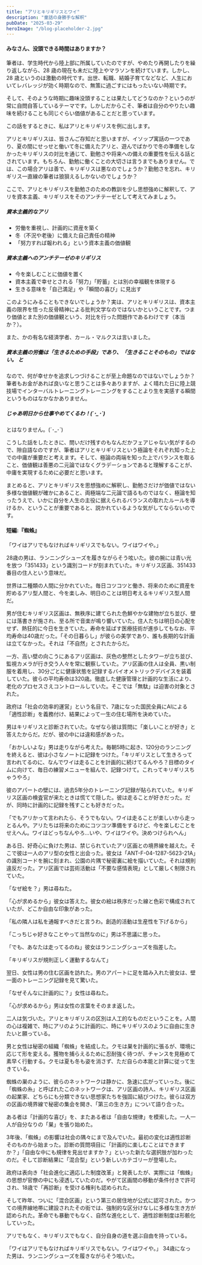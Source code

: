 ```yaml
---
title: "アリとキリギリスとワイ"
description: "童話の身勝手な解釈"
pubDate: "2025-03-29"
heroImage: "/blog-placeholder-2.jpg"
---
```


#### みなさん、没頭できる時間はありますか？

筆者は、学生時代から陸上部に所属していたのですが、やめたり再開したりを繰り返しながら、28 歳の現在も未だに陸上やマラソンを続けています。しかし、28 歳というのは激動の時代です。出世、転職、結婚子育てなどなど、人生においてレバレッジが効く時期なので、無策に過ごすにはもったいない時期です。

そして、そのような時期に趣味没頭することは果たしてどうなのか？というのが常に自問自答しているテーマです。しかしだからこそ、筆者は自分のやりたい趣味を続けることも同じぐらい価値があることだと思っています。

この話をするときに、私はアリとキリギリスを例に出します。

アリとキリギリスは、皆さんご存知だと思いますが、イソップ寓話の一つであり、夏の間にせっせと働いて冬に備えたアリと、遊んでばかりで冬の準備をしなかったキリギリスの対比を通じて、勤勉さや将来への備えの重要性を伝える話とされています。もちろん、勤勉に働くことの大切さは言うまでもありません。では、この場合アリは善で、キリギリスは悪なのでしょうか？勤勉さを忘れ、キリギリス一直線の筆者は狼狽えるしかないのでしょうか？

ここで、アリとキリギリスを勤勉さのための教訓を少し思想強めに解釈して、アリを資本主義、キリギリスをそのアンチテーゼとして考えてみましょう。

##### 資本主義的なアリ

- 労働を重視し、計画的に資産を築く
- 冬（不況や老後）に備えた自己責任の精神
- 「努力すれば報われる」という資本主義の価値観

##### 資本主義へのアンチテーゼのキリギリス

- 今を楽しむことに価値を置く
- 資本主義で幸せとされる「努力」「貯蓄」とは別の幸福観を体現する
- 生きる意味を「自己満足」や「瞬間の喜び」に見出す

このようにみることもできないでしょうか？実は、アリとキリギリスは、資本主義の限界を悟った反骨精神による批判文学なのではないかということです。つまり価値とまた別の価値観という、対比を行った問題作であるわけです（本当か？）。

また、かの有名な経済学者、カール・マルクスは言いました。

##### 資本主義の労働は「生きるための手段」であり、「生きることそのもの」ではない。 と

なので、何が幸せかを追求しつづけることが至上命題なのではないでしょうか？筆者もお金があれば良いなと思うことは多々ありますが、よく晴れた日に陸上競技場でインターバルトレーニングトレーニングをすることより生を実感する瞬間というものはなかなかありません。

##### じゃあ明日から仕事やめてくるわ！(´･\_･`)

とはなりません。(´･\_･`)

こうした話をしたときに、問いだけ残すのもなんだかフェアじゃない気がするので、隙自語なのですが、筆者はアリとキリギリスという極論をそれぞれ知った上での中庸が重要だと考えます。そして、極論の両端を知った上でバランスを取ること、価値観は善悪の二元論ではなくグラデーションであると理解することが、中庸を実現するために必要だと思います。

まとめると、アリとキリギリスを思想強めに解釈し、勤勉さだけが価値ではない多様な価値観が確かにあること、両極端な二元論で語るものではなく、極論を知ったうえで、いかに自分を人生の主役に据えられるバランスの取れたルールを導けるか、ということが重要であると、説かれているような気がしてならないのです。

#### 短編:『蜘蛛』

「ワイはアリでもなければキリギリスでもない。ワイはワイや。」

28歳の男は、ランニングシューズを履きながらそう呟いた。彼の腕には青い光を放つ「351433」という識別コードが刻まれていた。キリギリス区画、351433番目の住人という意味だ。

世界は二種類の人間に分かれていた。毎日コツコツと働き、将来のために資産を貯めるアリ型人間と、今を楽しみ、明日のことは明日考えるキリギリス型人間だ。

男が住むキリギリス区画は、無秩序に建てられた色鮮やかな建物が立ち並び、壁には落書きが施され、至る所で音楽が鳴り響いていた。住人たちは明日の心配をせず、熱狂的に今日を生きていた。寿命を延ばす医療技術が進歩してもなお、平均寿命は40歳だった。「その日暮らし」が彼らの美学であり、誰も長期的な計画は立てなかった。それは「不自然」とされたからだ。

一方、高い壁の向こうにあるアリ区画は、灰色の整然としたタワーが立ち並び、監視カメラが行き交う人々を常に観察していた。アリ区画の住人は全員、黒い制服を着用し、30分ごとに健康状態を記録するバイオメトリックデバイスを装着していた。彼らの平均寿命は320歳。徹底した健康管理と計画的な生活により、老化のプロセスさえコントロールしていた。そこでは「無駄」は迫害の対象とされた。

政府は「社会の効率的運営」という名目で、7歳になった国民全員にAIによる「適性診断」を義務付け、結果によって一生の住む場所を決めていた。

男はキリギリスと診断されていた。なぜなら彼は質問に「楽しいことが好き」と答えたからだ。だが、彼の中には違和感があった。

「おかしいよな」男は走りながら考えた。毎朝5時に起き、120分のランニングを終えると、彼は小さなノートに記録をつけた。「キリギリスとして生きろって言われてるのに、なんでワイは走ることを計画的に続けてるんやろ？目標のタイムに向けて、毎日の練習メニューを組んで、記録つけて。これってキリギリスちゃうやろ」

彼のアパートの壁には、過去5年分のトレーニング記録が貼られていた。キリギリス区画の検査官が来たときは慌てて隠した。彼は走ることが好きだった。だが、同時に計画的に記録を残すことも好きだった。

「でもアリかって言われたら、そうでもない。ワイは走ることが楽しいから走っとるんや。アリたちは将来のためにコツコツ準備をするけど、今を楽しむことをせえへん。ワイはどっちなんやろ...いや、ワイはワイや。決めつけられへん」

ある日、好奇心に負けた男は、禁じられていたアリ区画との境界線を越えた。そこで彼は一人のアリ型の女性と出会った。彼女は「ANT-F-04-1287-5623-21A」の識別コードを腕に刻まれ、公園の片隅で秘密裏に絵を描いていた。それは規則違反だった。アリ区画では芸術活動は「不要な感情表現」として厳しく制限されていた。

「なぜ絵を？」男は尋ねた。

「心が求めるから」彼女は答えた。彼女の絵は秩序だった線と色彩で構成されていたが、どこか自由な印象があった。

「私の隣人は私を通報すべきだと言うわ。創造的活動は生産性を下げるから」

「こっちじゃ好きなことやって当然なのに」男は不思議に思った。

「でも、あなたは走ってるのね」彼女はランニングシューズを指差した。

「キリギリスが規則正しく運動するなんて」

翌日、女性は男の住む区画を訪れた。男のアパートに足を踏み入れた彼女は、壁一面のトレーニング記録を見て驚いた。

「なぜそんなに計画的に？」女性は尋ねた。

「心が求めるから」男は女性の言葉をそのまま返した。

二人は気づいた。アリとキリギリスの区別は人工的なものだということを。人間の心は複雑で、時にアリのように計画的に、時にキリギリスのように自由に生きたいと願っている。

男と女性は秘密の組織「蜘蛛」を結成した。クモは巣を計画的に張るが、環境に応じて形を変える。獲物を捕らえるために忍耐強く待つが、チャンスを見極めて素早く行動する。クモは夏も冬も姿を消さず、ただ自らの本能と計算に従って生きている。

蜘蛛の巣のように、彼らのネットワークは静かに、急速に広がっていった。後に「蜘蛛の糸」と呼ばれたこのネットワークは、アリ区画の詩人、キリギリス区画の起業家、どちらにも分類できない思想家たちを強固に結びつけた。彼らは双方の区画の境界線で秘密の集会を開き、「第三の生き方」について語り合った。

ある者は「計画的な喜び」を、またある者は「自由な規律」を模索した。一人一人が自分なりの「巣」を張り始めた。

3年後、「蜘蛛」の影響は社会の隅々にまで及んでいた。最初の変化は適性診断そのものから始まった。診断の質問項目に「計画的に楽しむことはできますか？」「自由な中にも規律を見出せますか？」といった新たな選択肢が加わったのだ。そして診断結果に「混合型」という新しいカテゴリーが登場した。

政府は表向き「社会進化に適応した制度改革」と発表したが、実際には「蜘蛛」の思想が官僚の中にも浸透していたのだ。やがて区画間の移動が条件付きで許可され、18歳で「再診断」を受ける権利も認められた。

そして昨年、ついに「混合区画」という第三の居住地が公式に認可された。かつての境界線地帯に建設されたその街では、強制的な区分けなしに多様な生き方が認められた。革命でも暴動でもなく、自然な進化として、適性診断制度は形骸化していった。

アリでもなく、キリギリスでもなく、自分自身の道を選ぶ自由を持っている。

「ワイはアリでもなければキリギリスでもない。ワイはワイや。」
34歳になった男は、ランニングシューズを履きながらそう呟いた。